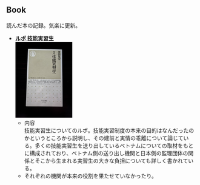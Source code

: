 ## Book  
読んだ本の記録。気楽に更新。  

- **[ルポ 技能実習生](https://www.chikumashobo.co.jp/product/9784480073075/)**  
![ルポ 技能実習生 横150*縦200](https://github.com/camen89/Energy-Ikeda/blob/main/BOOK/%E3%83%AB%E3%83%9D%20%E6%8A%80%E8%83%BD%E5%AE%9F%E7%BF%92%E7%94%9F.jpg?raw=true)
  - 内容  
    技能実習生についてのルポ。技能実習制度の本来の目的はなんだったのかというところから説明し、その建前と実情の乖離について論じている。多くの技能実習生を送り出しているベトナムについての取材をもとに構成されており、ベトナム側の送り出し機関と日本側の監理団体の関係とそこから生まれる実習生の大きな負担についても詳しく書かれている。  
  - それぞれの機関が本来の役割を果たせていなかったり。
